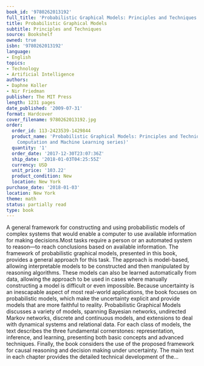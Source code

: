 ```yaml
---
book_id: '9780262013192'
full_title: 'Probabilistic Graphical Models: Principles and Techniques'
title: Probabilistic Graphical Models
subtitle: Principles and Techniques
source: Bookshelf
owned: true
isbn: '9780262013192'
language:
- English
topics:
- Technology
- Artificial Intelligence
authors:
- Daphne Koller
- Nir Friedman
publisher: The MIT Press
length: 1231 pages
date_published: '2009-07-31'
format: Hardcover
cover_filename: 9780262013192.jpg
order:
  order_id: 113-2423539-1429844
  product_name: 'Probabilistic Graphical Models: Principles and Techniques (Adaptive
    Computation and Machine Learning series)'
  quantity: '1'
  order_date: '2017-12-30T23:07:36Z'
  ship_date: '2018-01-03T04:25:55Z'
  currency: USD
  unit_price: '103.22'
  product_condition: New
  location: New York
purchase_date: '2018-01-03'
location: New York
theme: math
status: partially read
type: book
---
```

A general framework for constructing and using probabilistic models of complex systems that would enable a computer to use available information for making decisions.Most tasks require a person or an automated system to reason—to reach conclusions based on available information. The framework of probabilistic graphical models, presented in this book, provides a general approach for this task. The approach is model-based, allowing interpretable models to be constructed and then manipulated by reasoning algorithms. These models can also be learned automatically from data, allowing the approach to be used in cases where manually constructing a model is difficult or even impossible. Because uncertainty is an inescapable aspect of most real-world applications, the book focuses on probabilistic models, which make the uncertainty explicit and provide models that are more faithful to reality.
Probabilistic Graphical Models discusses a variety of models, spanning Bayesian networks, undirected Markov networks, discrete and continuous models, and extensions to deal with dynamical systems and relational data. For each class of models, the text describes the three fundamental cornerstones: representation, inference, and learning, presenting both basic concepts and advanced techniques. Finally, the book considers the use of the proposed framework for causal reasoning and decision making under uncertainty. The main text in each chapter provides the detailed technical development of the...
